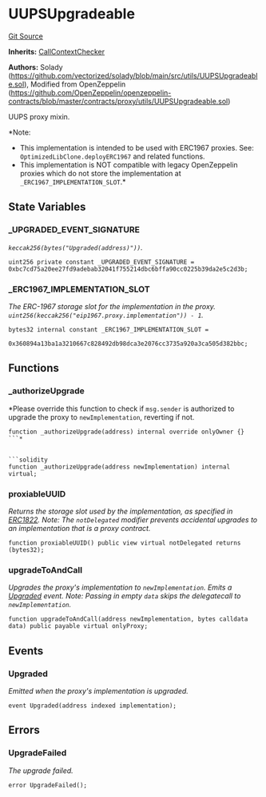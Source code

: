 # UUPSUpgradeable
[Git Source](https://github.com/VerisLabs/KAM/blob/3f66acab797e6ddb71d2b17eb97d3be17c371dac/src/vendor/UUPSUpgradeable.sol)

**Inherits:**
[CallContextChecker](/src/vendor/UUPSUpgradeable.sol/contract.CallContextChecker.md)

**Authors:**
Solady (https://github.com/vectorized/solady/blob/main/src/utils/UUPSUpgradeable.sol), Modified from OpenZeppelin
(https://github.com/OpenZeppelin/openzeppelin-contracts/blob/master/contracts/proxy/utils/UUPSUpgradeable.sol)

UUPS proxy mixin.

*Note:
- This implementation is intended to be used with ERC1967 proxies.
See: `OptimizedLibClone.deployERC1967` and related functions.
- This implementation is NOT compatible with legacy OpenZeppelin proxies
which do not store the implementation at `_ERC1967_IMPLEMENTATION_SLOT`.*


## State Variables
### _UPGRADED_EVENT_SIGNATURE
*`keccak256(bytes("Upgraded(address)"))`.*


```solidity
uint256 private constant _UPGRADED_EVENT_SIGNATURE = 0xbc7cd75a20ee27fd9adebab32041f755214dbc6bffa90cc0225b39da2e5c2d3b;
```


### _ERC1967_IMPLEMENTATION_SLOT
*The ERC-1967 storage slot for the implementation in the proxy.
`uint256(keccak256("eip1967.proxy.implementation")) - 1`.*


```solidity
bytes32 internal constant _ERC1967_IMPLEMENTATION_SLOT =
    0x360894a13ba1a3210667c828492db98dca3e2076cc3735a920a3ca505d382bbc;
```


## Functions
### _authorizeUpgrade

*Please override this function to check if `msg.sender` is authorized
to upgrade the proxy to `newImplementation`, reverting if not.
```
function _authorizeUpgrade(address) internal override onlyOwner {}
```*


```solidity
function _authorizeUpgrade(address newImplementation) internal virtual;
```

### proxiableUUID

*Returns the storage slot used by the implementation,
as specified in [ERC1822](https://eips.ethereum.org/EIPS/eip-1822).
Note: The `notDelegated` modifier prevents accidental upgrades to
an implementation that is a proxy contract.*


```solidity
function proxiableUUID() public view virtual notDelegated returns (bytes32);
```

### upgradeToAndCall

*Upgrades the proxy's implementation to `newImplementation`.
Emits a [Upgraded](/src/vendor/UUPSUpgradeable.sol/abstract.UUPSUpgradeable.md#upgraded) event.
Note: Passing in empty `data` skips the delegatecall to `newImplementation`.*


```solidity
function upgradeToAndCall(address newImplementation, bytes calldata data) public payable virtual onlyProxy;
```

## Events
### Upgraded
*Emitted when the proxy's implementation is upgraded.*


```solidity
event Upgraded(address indexed implementation);
```

## Errors
### UpgradeFailed
*The upgrade failed.*


```solidity
error UpgradeFailed();
```

